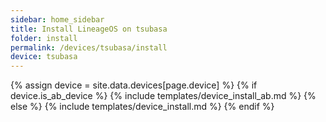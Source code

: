 ```yaml
---
sidebar: home_sidebar
title: Install LineageOS on tsubasa
folder: install
permalink: /devices/tsubasa/install
device: tsubasa
---
```

{% assign device = site.data.devices[page.device] %}
{% if device.is_ab_device %}
{% include templates/device_install_ab.md %}
{% else %}
{% include templates/device_install.md %}
{% endif %}
